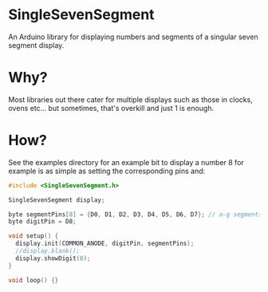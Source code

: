 # SingleSevenSegment
An Arduino library for displaying numbers and segments of a singular seven segment display.

# Why?
Most libraries out there cater for multiple displays such as those in clocks, ovens etc... but sometimes, that's overkill and just 1 is enough.

# How?
See the examples directory for an example bit to display a number 8 for example is as simple as setting the corresponding pins and:  
```cpp
#include <SingleSevenSegment.h>

SingleSevenSegment display;

byte segmentPins[8] = {D0, D1, D2, D3, D4, D5, D6, D7}; // a-g segments
byte digitPin = D8;

void setup() {
  display.init(COMMON_ANODE, digitPin, segmentPins);
  //display.blank();
  display.showDigit(8);
}

void loop() {}
```
